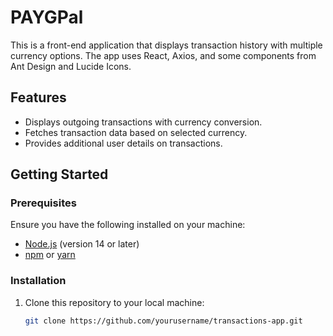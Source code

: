 # PAYGPal

This is a front-end application that displays transaction history with multiple currency options. The app uses React, Axios, and some components from Ant Design and Lucide Icons.

## Features

- Displays outgoing transactions with currency conversion.
- Fetches transaction data based on selected currency.
- Provides additional user details on transactions.

## Getting Started

### Prerequisites

Ensure you have the following installed on your machine:

- [Node.js](https://nodejs.org/) (version 14 or later)
- [npm](https://www.npmjs.com/) or [yarn](https://yarnpkg.com/)

### Installation

1. Clone this repository to your local machine:

   ```bash
   git clone https://github.com/yourusername/transactions-app.git
   ```
